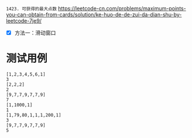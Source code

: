 
`1423. 可获得的最大点数` https://leetcode-cn.com/problems/maximum-points-you-can-obtain-from-cards/solution/ke-huo-de-de-zui-da-dian-shu-by-leetcode-7je9/
- [x] 方法一：滑动窗口

# 测试用例

```
[1,2,3,4,5,6,1]
3
[2,2,2]
2
[9,7,7,9,7,7,9]
7
[1,1000,1]
1
[1,79,80,1,1,1,200,1]
3
[9,7,7,9,7,7,9]
5
```
